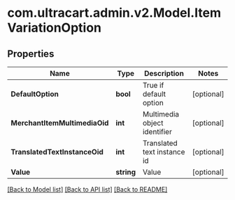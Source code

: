
# com.ultracart.admin.v2.Model.ItemVariationOption

## Properties

Name | Type | Description | Notes
------------ | ------------- | ------------- | -------------
**DefaultOption** | **bool** | True if default option | [optional] 
**MerchantItemMultimediaOid** | **int** | Multimedia object identifier | [optional] 
**TranslatedTextInstanceOid** | **int** | Translated text instance id | [optional] 
**Value** | **string** | Value | [optional] 

[[Back to Model list]](../README.md#documentation-for-models)
[[Back to API list]](../README.md#documentation-for-api-endpoints)
[[Back to README]](../README.md)


